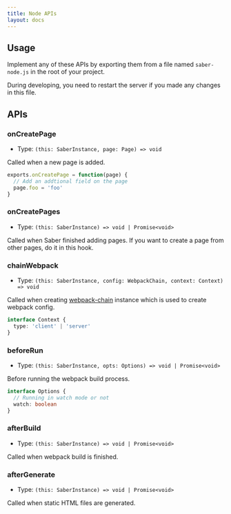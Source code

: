 ```yaml
---
title: Node APIs
layout: docs
---
```


## Usage

Implement any of these APIs by exporting them from a file named `saber-node.js` in the root of your project.

During developing, you need to restart the server if you made any changes in this file.

## APIs

### onCreatePage

- Type: `(this: SaberInstance, page: Page) => void`

Called when a new page is added.

```js
exports.onCreatePage = function(page) {
  // Add an addtional field on the page
  page.foo = 'foo'
}
```

### onCreatePages

- Type: `(this: SaberInstance) => void | Promise<void>`

Called when Saber finished adding pages. If you want to create a page from other pages, do it in this hook.

### chainWebpack

- Type: `(this: SaberInstance, config: WebpackChain, context: Context) => void`

Called when creating [webpack-chain](https://github.com/neutrinojs/webpack-chain) instance which is used to create webpack config.

```typescript
interface Context {
  type: 'client' | 'server'
}
```

### beforeRun

- Type: `(this: SaberInstance, opts: Options) => void | Promise<void>`

Before running the webpack build process.

```ts
interface Options {
  // Running in watch mode or not
  watch: boolean
}
```

### afterBuild

- Type: `(this: SaberInstance) => void | Promise<void>`

Called when webpack build is finished.

### afterGenerate

- Type: `(this: SaberInstance) => void | Promise<void>`

Called when static HTML files are generated.
